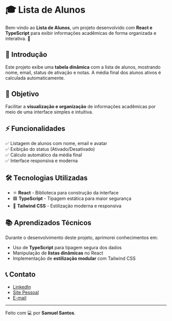 # 🎓 Lista de Alunos

Bem-vindo ao **Lista de Alunos**, um projeto desenvolvido com **React e TypeScript** para exibir informações acadêmicas de forma organizada e interativa. 🚀

## 📖 Introdução

Este projeto exibe uma **tabela dinâmica** com a lista de alunos, mostrando nome, email, status de ativação e notas. A média final dos alunos ativos é calculada automaticamente.

## 🎯 Objetivo

Facilitar a **visualização e organização** de informações acadêmicas por meio de uma interface simples e intuitiva.

## ⚡ Funcionalidades

✅ Listagem de alunos com nome, email e avatar  
✅ Exibição do status (Ativado/Desativado)  
✅ Cálculo automático da média final  
✅ Interface responsiva e moderna  

## 🛠️ Tecnologias Utilizadas

- ⚛️ **React** - Biblioteca para construção da interface
- 🟦 **TypeScript** - Tipagem estática para maior segurança
- 🎨 **Tailwind CSS** - Estilização moderna e responsiva

## 📚 Aprendizados Técnicos

Durante o desenvolvimento deste projeto, aprimorei conhecimentos em:

- Uso de **TypeScript** para tipagem segura dos dados
- Manipulação de **listas dinâmicas** no React
- Implementação de **estilização modular** com Tailwind CSS

## 📞 Contato

- <a href="https://www.linkedin.com/in/samuel-santos-784b18177/" target="_blank">LinkedIn</a>  
- <a href="https://www.samsantos.com.br" target="_blank">Site Pessoal</a>  
- <a href="mailto:samuel_a_santos@hotmail.com" target="_blank">E-mail</a>  

---

Feito com 💻 por **Samuel Santos**.

